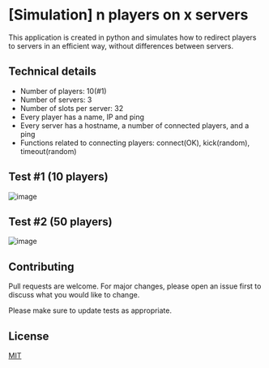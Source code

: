 # [Simulation] n players on x servers

This application is created in python and simulates how to redirect players to servers in an efficient way, without differences between servers.


## Technical details

 - Number of players: 10(#1) 
 - Number of servers: 3
 - Number of slots per server: 32
 - Every player has a name, IP and ping
 - Every server has a hostname, a number of connected players, and a ping
 - Functions related to connecting players: connect(OK), kick(random), timeout(random)
 
 ## Test #1 (10 players)
![image](https://user-images.githubusercontent.com/121444745/228018130-94bae025-7e5f-4eba-a9f7-82c81f4d32c8.png)

## Test #2 (50 players)
![image](https://user-images.githubusercontent.com/121444745/228019001-13ceb719-a9f4-44fb-af53-63709c1db302.png)

## Contributing

Pull requests are welcome. For major changes, please open an issue first
to discuss what you would like to change.

Please make sure to update tests as appropriate.

## License

[MIT](https://choosealicense.com/licenses/mit/)

 
